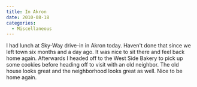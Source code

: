 ```yaml
---
title: In Akron
date: 2010-08-18
categories: 
  - Miscellaneous
---
```


I had lunch at Sky-Way drive-in in Akron today. Haven't done that since we left town six months and a day ago. It was nice to sit there and feel back home again. Afterwards I headed off to the West Side Bakery to pick up some cookies before heading off to visit with an old neighbor. The old house looks great and the neighborhood looks great as well. Nice to be home again.

